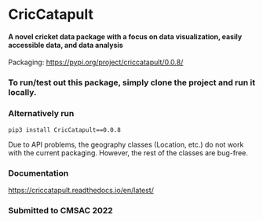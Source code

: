 # CricCatapult

#### A novel cricket data package with a focus on data visualization, easily accessible data, and data analysis

Packaging: https://pypi.org/project/criccatapult/0.0.8/

### To run/test out this package, simply clone the project and run it locally.
### Alternatively run
```
pip3 install CricCatapult==0.0.8
```

Due to API problems, the geography classes (Location, etc.) do not work with the current packaging. However, the rest of the classes are bug-free.


### Documentation
https://criccatapult.readthedocs.io/en/latest/

### Submitted to CMSAC 2022
